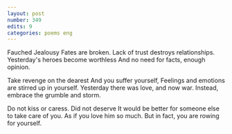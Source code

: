 ```yaml
---
layout: post
number: 349
edits: 9
categories: poems eng
---
```


Fauched Jealousy
Fates are broken. 
Lack of trust destroys relationships.
Yesterday's heroes become worthless
And no need for facts, enough opinion.

Take revenge on the dearest
And you suffer yourself,
Feelings and emotions are stirred up in yourself.
Yesterday there was love, and now war.
Instead, embrace the grumble and storm.

Do not kiss or caress.
Did not deserve 
It would be better for someone else to take care of you.
As if you love him so much.
But in fact, you are rowing for yourself.
